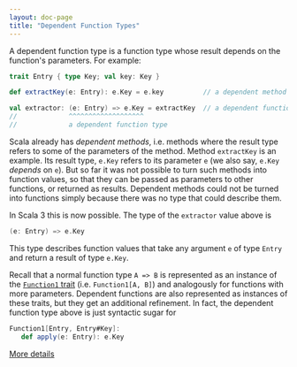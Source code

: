 ```yaml
---
layout: doc-page
title: "Dependent Function Types"
---
```


A dependent function type is a function type whose result depends
on the function's parameters. For example:

```scala
trait Entry { type Key; val key: Key }

def extractKey(e: Entry): e.Key = e.key          // a dependent method

val extractor: (e: Entry) => e.Key = extractKey  // a dependent function value
//             ^^^^^^^^^^^^^^^^^^^
//             a dependent function type
```

Scala already has _dependent methods_, i.e. methods where the result
type refers to some of the parameters of the method. Method
`extractKey` is an example. Its result type, `e.Key` refers to its
parameter `e` (we also say, `e.Key` _depends_ on `e`). But so far it
was not possible to turn such methods into function values, so that
they can be passed as parameters to other functions, or returned as
results. Dependent methods could not be turned into functions simply
because there was no type that could describe them.

In Scala 3 this is now possible. The type of the `extractor` value above is

```scala
(e: Entry) => e.Key
```

This type describes function values that take any argument `e` of type
`Entry` and return a result of type `e.Key`.

Recall that a normal function type `A => B` is represented as an
instance of the [`Function1` trait](https://dotty.epfl.ch/api/scala/Function1.html)
(i.e. `Function1[A, B]`) and analogously for functions with more parameters. Dependent functions
are also represented as instances of these traits, but they get an additional
refinement. In fact, the dependent function type above is just syntactic sugar for

```scala
Function1[Entry, Entry#Key]:
   def apply(e: Entry): e.Key
```

[More details](./dependent-function-types-spec.md)
